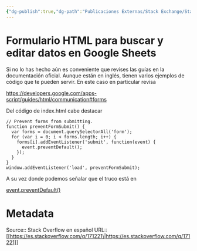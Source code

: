 ```yaml
---
{"dg-publish":true,"dg-path":"Publicaciones Externas/Stack Exchange/Stack Overflow en español/es.stackoverflow.com-171221.md","permalink":"/publicaciones-externas/stack-exchange/stack-overflow-en-espanol/es-stackoverflow-com-171221/","title":"Formulario HTML para buscar y editar datos en Google Sheets","hide":true,"noteIcon":"\"0\"","created":"2024-04-03T12:49:10.727-06:00","updated":"2024-04-05T16:43:54.074-06:00"}
---
```


# Formulario HTML para buscar y editar datos en Google Sheets

Si no lo has hecho aún es conveniente que revises las guías en la documentación oficial. Aunque están en inglés, tienen varios ejemplos de código que te pueden servir. En este caso en particular revisa

https://developers.google.com/apps-script/guides/html/communication#forms

Del código de index.html cabe destacar

    // Prevent forms from submitting.
    function preventFormSubmit() {
      var forms = document.querySelectorAll('form');
      for (var i = 0; i < forms.length; i++) {
        forms[i].addEventListener('submit', function(event) {
          event.preventDefault();
        });
      }
    }
    window.addEventListener('load', preventFormSubmit);

A su vez donde podemos señalar que el truco está en

[event.preventDefault()][1]


  [1]: https://developer.mozilla.org/es/docs/Web/API/Event/preventDefault

# Metadata
Source:: Stack Overflow en español
URL:: [[https://es.stackoverflow.com/q/171221\|https://es.stackoverflow.com/q/171221]]

